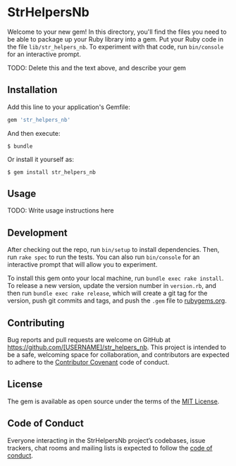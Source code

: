 # StrHelpersNb

Welcome to your new gem! In this directory, you'll find the files you need to be able to package up your Ruby library into a gem. Put your Ruby code in the file `lib/str_helpers_nb`. To experiment with that code, run `bin/console` for an interactive prompt.

TODO: Delete this and the text above, and describe your gem

## Installation

Add this line to your application's Gemfile:

```ruby
gem 'str_helpers_nb'
```

And then execute:

    $ bundle

Or install it yourself as:

    $ gem install str_helpers_nb

## Usage

TODO: Write usage instructions here

## Development

After checking out the repo, run `bin/setup` to install dependencies. Then, run `rake spec` to run the tests. You can also run `bin/console` for an interactive prompt that will allow you to experiment.

To install this gem onto your local machine, run `bundle exec rake install`. To release a new version, update the version number in `version.rb`, and then run `bundle exec rake release`, which will create a git tag for the version, push git commits and tags, and push the `.gem` file to [rubygems.org](https://rubygems.org).

## Contributing

Bug reports and pull requests are welcome on GitHub at https://github.com/[USERNAME]/str_helpers_nb. This project is intended to be a safe, welcoming space for collaboration, and contributors are expected to adhere to the [Contributor Covenant](http://contributor-covenant.org) code of conduct.

## License

The gem is available as open source under the terms of the [MIT License](https://opensource.org/licenses/MIT).

## Code of Conduct

Everyone interacting in the StrHelpersNb project’s codebases, issue trackers, chat rooms and mailing lists is expected to follow the [code of conduct](https://github.com/[USERNAME]/str_helpers_nb/blob/master/CODE_OF_CONDUCT.md).
